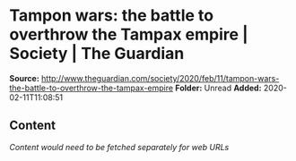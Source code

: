 # Tampon wars: the battle to overthrow the Tampax empire | Society | The Guardian

**Source:** http://www.theguardian.com/society/2020/feb/11/tampon-wars-the-battle-to-overthrow-the-tampax-empire
**Folder:** Unread
**Added:** 2020-02-11T11:08:51




## Content
*Content would need to be fetched separately for web URLs*
